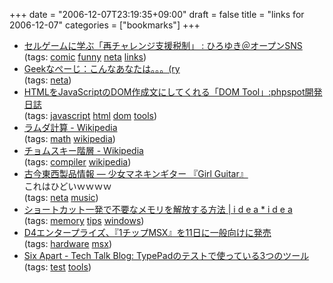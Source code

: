 +++
date = "2006-12-07T23:19:35+09:00"
draft = false
title = "links for 2006-12-07"
categories = ["bookmarks"]
+++

<ul class="delicious">
	<li>
		<div class="delicious-link"><a href="http://www.asks.jp/users/hiro/15692.html">セルゲームに学ぶ「再チャレンジ支援税制」 : ひろゆき＠オープンSNS</a></div>
		<div class="delicious-tags">(tags: <a href="http://del.icio.us/nobu666/comic">comic</a> <a href="http://del.icio.us/nobu666/funny">funny</a> <a href="http://del.icio.us/nobu666/neta">neta</a> <a href="http://del.icio.us/nobu666/links">links</a>)</div>
	</li>
	<li>
		<div class="delicious-link"><a href="http://www.geekpage.jp/blog/?id=2006/12/7">Geekなぺーじ：こんなあなたは。。。(ry</a></div>
		<div class="delicious-tags">(tags: <a href="http://del.icio.us/nobu666/neta">neta</a>)</div>
	</li>
	<li>
		<div class="delicious-link"><a href="http://phpspot.org/blog/archives/2006/12/htmljavascriptd.html">HTMLをJavaScriptのDOM作成文にしてくれる「DOM Tool」:phpspot開発日誌</a></div>
		<div class="delicious-tags">(tags: <a href="http://del.icio.us/nobu666/javascript">javascript</a> <a href="http://del.icio.us/nobu666/html">html</a> <a href="http://del.icio.us/nobu666/dom">dom</a> <a href="http://del.icio.us/nobu666/tools">tools</a>)</div>
	</li>
	<li>
		<div class="delicious-link"><a href="http://ja.wikipedia.org/wiki/%E3%83%A9%E3%83%A0%E3%83%80%E8%A8%88%E7%AE%97">ラムダ計算 - Wikipedia</a></div>
		<div class="delicious-tags">(tags: <a href="http://del.icio.us/nobu666/math">math</a> <a href="http://del.icio.us/nobu666/wikipedia">wikipedia</a>)</div>
	</li>
	<li>
		<div class="delicious-link"><a href="http://ja.wikipedia.org/wiki/%E3%83%81%E3%83%A7%E3%83%A0%E3%82%B9%E3%82%AD%E3%83%BC%E9%9A%8E%E5%B1%A4">チョムスキー階層 - Wikipedia</a></div>
		<div class="delicious-tags">(tags: <a href="http://del.icio.us/nobu666/compiler">compiler</a> <a href="http://del.icio.us/nobu666/wikipedia">wikipedia</a>)</div>
	</li>
	<li>
		<div class="delicious-link"><a href="http://www.seihin.com/s/2006/12/07_0111.php">古今東西製品情報 ― 少女マネキンギター 『Girl Guitar』</a></div>
		<div class="delicious-extended">これはひどいｗｗｗｗ</div>
		<div class="delicious-tags">(tags: <a href="http://del.icio.us/nobu666/neta">neta</a> <a href="http://del.icio.us/nobu666/music">music</a>)</div>
	</li>
	<li>
		<div class="delicious-link"><a href="http://www.ideaxidea.com/archives/2006/12/post_168.html">ショートカット一発で不要なメモリを解放する方法 | i d e a * i d e a</a></div>
		<div class="delicious-tags">(tags: <a href="http://del.icio.us/nobu666/memory">memory</a> <a href="http://del.icio.us/nobu666/tips">tips</a> <a href="http://del.icio.us/nobu666/windows">windows</a>)</div>
	</li>
	<li>
		<div class="delicious-link"><a href="http://ascii24.com/news/i/hard/article/2006/12/07/666374-000.html">D4エンタープライズ、『1チップMSX』を11日に一般向けに発売</a></div>
		<div class="delicious-tags">(tags: <a href="http://del.icio.us/nobu666/hardware">hardware</a> <a href="http://del.icio.us/nobu666/msx">msx</a>)</div>
	</li>
	<li>
		<div class="delicious-link"><a href="http://www.sixapart.jp/techtalk/2006/12/typepad_qa_tools.html">Six Apart - Tech Talk Blog: TypePadのテストで使っている3つのツール</a></div>
		<div class="delicious-tags">(tags: <a href="http://del.icio.us/nobu666/test">test</a> <a href="http://del.icio.us/nobu666/tools">tools</a>)</div>
	</li>
</ul>
